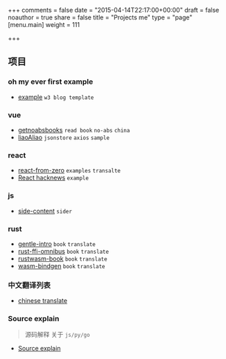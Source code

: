 +++
comments = false
date = "2015-04-14T22:17:00+00:00"
draft = false
noauthor = true
share = false
title = "Projects me"
type = "page"
[menu.main]
weight = 111

+++

## 项目

### oh my ever first example

- [example](../example) `w3 blog template`

### vue

- [getnoabsbooks](../getNoAbsBooks) `read book` `no-abs` `china`
- [liaoAliao](../liaoAliao) `jsonstore` `axios` `sample`

### react

- [react-from-zero](../react-from-zero) `examples` `transalte`
- [React hacknews](../React-hacknews) `example`

### js

- [side-content](../side-content) `sider`

### rust

- [gentle-intro](../gentle-intro) `book` `translate`
- [rust-ffi-omnibus](../rust-ffi-omnibus) `book` `translate`
- [rustwasm-book](../rustwasm-book) `book` `translate`
- [wasm-bindgen](../wasm-bindgen) `book` `translate`

### 中文翻译列表

- [chinese translate](https://github.com/chinanf-boy/chinese-translate-list)

### Source explain

> 源码解释 关于 `js/py/go`

- [Source explain](https://github.com/chinanf-boy/Source-Explain)
